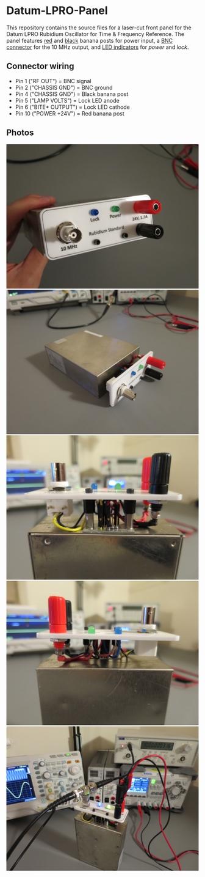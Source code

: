Datum-LPRO-Panel
================

This repository contains the source files for a laser-cut front panel for the Datum LPRO Rubidium Oscillator for Time & Frequency Reference.  The panel features [red](https://www.sparkfun.com/products/9739) and [black](https://www.sparkfun.com/products/9740) banana posts for power input, a [BNC connector](https://www.sparkfun.com/products/10550) for the 10 MHz output, and [LED indicators](https://www.sparkfun.com/products/12903) for *power* and *lock*.

Connector wiring
------

- Pin 1 ("RF OUT") = BNC signal
- Pin 2 ("CHASSIS GND") = BNC ground
- Pin 4 ("CHASSIS GND") = Black banana post
- Pin 5 ("LAMP VOLTS") = Lock LED anode
- Pin 6 ("BITE* OUTPUT") = Lock LED cathode
- Pin 10 ("POWER +24V") = Red banana post


Photos
------

<img src="https://raw.githubusercontent.com/xioTechnologies/Datum-LPRO-Panel/master/Photos/Panel.JPG"/>
<img src="https://raw.githubusercontent.com/xioTechnologies/Datum-LPRO-Panel/master/Photos/Isometic.JPG"/>
<img src="https://raw.githubusercontent.com/xioTechnologies/Datum-LPRO-Panel/master/Photos/Connector%20Wiring.JPG"/>
<img src="https://raw.githubusercontent.com/xioTechnologies/Datum-LPRO-Panel/master/Photos/LED%20Wiring.JPG"/>
<img src="https://raw.githubusercontent.com/xioTechnologies/Datum-LPRO-Panel/master/Photos/Test%20Equipment.JPG"/>
